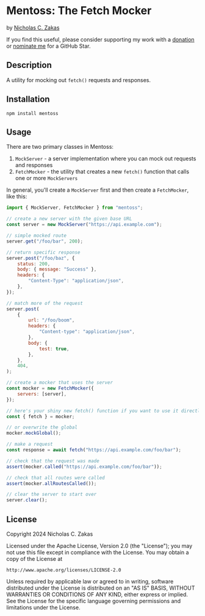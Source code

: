 # Mentoss: The Fetch Mocker

by [Nicholas C. Zakas](https://humanwhocodes.com)

If you find this useful, please consider supporting my work with a [donation](https://humanwhocodes.com/donate) or [nominate me](https://stars.github.com/nominate/) for a GitHub Star.

## Description

A utility for mocking out `fetch()` requests and responses.

## Installation

```shell
npm install mentoss
```

## Usage

There are two primary classes in Mentoss:

1. `MockServer` - a server implementation where you can mock out requests and responses
1. `FetchMocker` - the utility that creates a new `fetch()` function that calls one or more `MockServers`

In general, you'll create a `MockServer` first and then create a `FetchMocker`, like this:

```js
import { MockServer, FetchMocker } from "mentoss";

// create a new server with the given base URL
const server = new MockServer("https://api.example.com");

// simple mocked route
server.get("/foo/bar", 200);

// return specific response
server.post("/foo/baz", {
	status: 200,
	body: { message: "Success" },
	headers: {
		"Content-Type": "application/json",
	},
});

// match more of the request
server.post(
	{
		url: "/foo/boom",
		headers: {
			"Content-type": "application/json",
		},
		body: {
			test: true,
		},
	},
	404,
);

// create a mocker that uses the server
const mocker = new FetchMocker({
	servers: [server],
});

// here's your shiny new fetch() function if you want to use it directly
const { fetch } = mocker;

// or overwrite the global
mocker.mockGlobal();

// make a request
const response = await fetch("https://api.example.com/foo/bar");

// check that the request was made
assert(mocker.called("https://api.example.com/foo/bar"));

// check that all routes were called
assert(mocker.allRoutesCalled());

// clear the server to start over
server.clear();
```

## License

Copyright 2024 Nicholas C. Zakas

Licensed under the Apache License, Version 2.0 (the "License");
you may not use this file except in compliance with the License.
You may obtain a copy of the License at

    http://www.apache.org/licenses/LICENSE-2.0

Unless required by applicable law or agreed to in writing, software
distributed under the License is distributed on an "AS IS" BASIS,
WITHOUT WARRANTIES OR CONDITIONS OF ANY KIND, either express or implied.
See the License for the specific language governing permissions and
limitations under the License.
